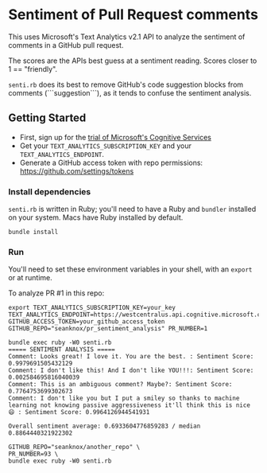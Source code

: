 # Sentiment of Pull Request comments

This uses Microsoft's Text Analytics v2.1 API to analyze the sentiment of comments in a GitHub pull request.

The scores are the APIs best guess at a sentiment reading. Scores closer to 1 == "friendly".

`senti.rb` does its best to remove GitHub's code suggestion blocks from comments (\`\`\`suggestion\`\`\`), as it tends to confuse the sentiment analysis.

## Getting Started

- First, sign up for the [trial of Microsoft's Cognitive Services](https://azure.microsoft.com/en-us/free/cognitive-services/)
- Get your `TEXT_ANALYTICS_SUBSCRIPTION_KEY` and your `TEXT_ANALYTICS_ENDPOINT`.
- Generate a GitHub access token with repo permissions: <https://github.com/settings/tokens>

### Install dependencies

`senti.rb` is written in Ruby; you'll need to have a Ruby and `bundler` installed on your system. Macs have Ruby installed by default.

`bundle install`

### Run

You'll need to set these environment variables in your shell, with an `export` or at runtime.

To analyze PR #1 in this repo:

```shell
export TEXT_ANALYTICS_SUBSCRIPTION_KEY=your_key TEXT_ANALYTICS_ENDPOINT=https://westcentralus.api.cognitive.microsoft.com GITHUB_ACCESS_TOKEN=your_github_access_token GITHUB_REPO="seanknox/pr_sentiment_analysis" PR_NUMBER=1

bundle exec ruby -W0 senti.rb
===== SENTIMENT ANALYSIS =====
Comment: Looks great! I love it. You are the best. : Sentiment Score: 0.9979691505432129
Comment: I don't like this! And I don't like YOU!!!: Sentiment Score: 0.002584695816040039
Comment: This is an ambiguous comment? Maybe?: Sentiment Score: 0.7764753699302673
Comment: I don't like you but I put a smiley so thanks to machine learning not knowing passive aggressiveness it'll think this is nice 😄 : Sentiment Score: 0.9964126944541931

Overall sentiment average: 0.6933604776859283 / median 0.8864440321922302

GITHUB_REPO="seanknox/another_repo" \
PR_NUMBER=93 \
bundle exec ruby -W0 senti.rb

```
